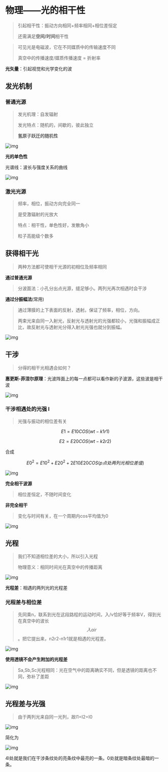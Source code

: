 # 物理——光的相干性

> 引起相干性：振动方向相同+频率相同+相位差恒定
>
> 还需满足**空间/时间**相干性



> 可见光是电磁波，它在不同媒质中的传输速度不同
>
> 真空中的传播速度/媒质传播速度 = 折射率

**光矢量**：引起视觉和光学变化的波



## 发光机制

### 普通光源

> 发光机理：自发辐射
>
> 发光特点：随机的，间歇的，彼此独立
>
> **氢原子跃迁的随机性**

![img](https://i0.hdslb.com/bfs/album/43ac8399803e8d61f1cbc8f8981b81ea01a1ffa3.png@1036w.webp)



**光的单色性**

光谱线：波长与强度关系的曲线

![img](https://i0.hdslb.com/bfs/album/bb70154837081a6f3d9b8b653026bc1eaf641dc3.png@1036w.webp)



### 激光光源

> 频率，相位，振动方向完全同一
>
> 是受激辐射的光放大
>
> 特点：相干性，单色性好，发散角小
>
> 粒子高能级个数多



## 获得相干光

> 两种方法都可使相干光源的初相位及频率相同

**通过普通光源**

> 分波面法：小孔分出点光源，缝足够小。两列光再次相遇时会干涉

**通过分振幅法**(常用)

> 通过薄膜的上下表面的反射，透射。保证了频率，相位，方向。
>
> 两束光来自同一入射光，反射光与透射光的光强都较小，光强和振幅成正比，故反射光与透射光分得入射光光强也就分到振幅。

![img](https://i0.hdslb.com/bfs/album/7a7d0ba036b2798b9cccc8bf6b5cfb5fbbb741a7.png@1036w.webp)



## 干涉

> 分得的相干光相遇会如何？

**惠更斯-菲涅尔原理**：光波阵面上的每一点都可以看作新的子波源，这些波是相干波

![img](https://i0.hdslb.com/bfs/album/5076ed9b3e6200468cb7ce5d11f467e38ad0170b.png@1036w.webp)





### 干涉相遇处的光强 I

> 光强与振动的相位差有关

$$E1=E10COS(wt-k1r1)$$

$$E2=E20COS(wt-k2r2)$$

合成

$$E0^2=E10^2+E20^2+2E10E20COS(p点处两列光相位差值)$$

![img](https://i0.hdslb.com/bfs/album/2c2fc8d26d81484b1d8c59d229d1452cb3782dc8.png@1036w.webp)

**完全相干波源**

> 相位差恒定，不随时间变化

**非完全相干**

> 变化与时间有关，在一个周期内cos平均值为0

![img](https://i0.hdslb.com/bfs/album/3b8b69b6461a3c68967272c9aba5e9bb557cbbfc.png@1036w.webp)



## 光程

> 我们不知道相位差的大小，所以引入光程
>
> 物理意义：相同时间光在真空中的传播距离

![img](https://i0.hdslb.com/bfs/album/d2a2dcde1d5eadafe091bfe75d6050d11d796eeb.png@1036w.webp)



**光程差**：相遇的两列光的光程差



### 光程差与相位差

> 先同乘n，联系到光在这段路程的运动时间，入/v恰好等于频率V，得到光在真空中的波长$$入air$$。把它提出来，n2r2-n1r1就是相遇的光程差。

![img](https://i0.hdslb.com/bfs/album/48f4341e1d13f03f9a045a899c213710ee046fce.png@1036w.webp)



**使用透镜不会产生附加的光程差**

> Sa,Sb,Sc光程相同：光在空气中的距离确实不同，但是透镜的距离也不同，弥补了差距

![img](https://i0.hdslb.com/bfs/album/de3794af273000b16215719768a8ee241d4e3c02.png@1036w.webp)



## 光程差与光强

> 由于两列光来自同一光列，故I1=I2=I0

![img](https://i0.hdslb.com/bfs/album/a148f375adeafd5040e6a3ca4a41065d1272dfb1.png@1036w.webp)

简化为

![img](https://i0.hdslb.com/bfs/album/dc84e63935a15bd640905c32adebda9e379de179.png@1036w.webp)

4I处就是我们在干涉条纹处的亮条纹中最亮的一条。0处就是暗条纹处最暗的一条。